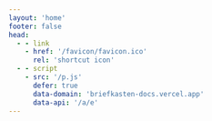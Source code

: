 ```yaml
---
layout: 'home'
footer: false
head:
  - - link
    - href: '/favicon/favicon.ico'
      rel: 'shortcut icon'
  - - script
    - src: '/p.js'
      defer: true
      data-domain: 'briefkasten-docs.vercel.app'
      data-api: '/a/e'
---
```


<script setup>
import useData from './composables/useData.vue'
import Hero from './components/Hero.vue'
import Features from './components/Features.vue'
import Footer from './components/Footer.vue'
</script>

<div class="flex flex-col items-center justify-start h-screen">
  <Hero />
  <Features />
  <Footer />
</div>
